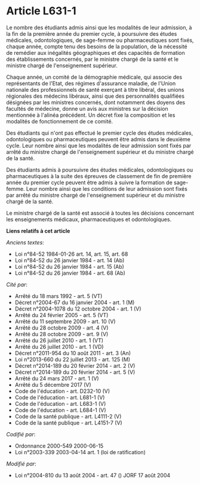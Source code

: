 # Article L631-1

Le nombre des étudiants admis ainsi que les modalités de leur admission, à la fin de la première année du premier cycle, à
poursuivre des études médicales, odontologiques, de sage-femme ou pharmaceutiques sont fixés, chaque année, compte tenu des
besoins de la population, de la nécessité de remédier aux inégalités géographiques et des capacités de formation des
établissements concernés, par le ministre chargé de la santé et le ministre chargé de l'enseignement supérieur.

Chaque année, un comité de la démographie médicale, qui associe des représentants de l'Etat, des régimes d'assurance maladie,
de l'Union nationale des professionnels de santé exerçant à titre libéral, des unions régionales des médecins libéraux, ainsi
que des personnalités qualifiées désignées par les ministres concernés, dont notamment des doyens des facultés de médecine,
donne un avis aux ministres sur la décision mentionnée à l'alinéa précédent. Un décret fixe la composition et les modalités
de fonctionnement de ce comité.

Des étudiants qui n'ont pas effectué le premier cycle des études médicales, odontologiques ou pharmaceutiques peuvent être
admis dans le deuxième cycle. Leur nombre ainsi que les modalités de leur admission sont fixés par arrêté du ministre chargé
de l'enseignement supérieur et du ministre chargé de la santé.

Des étudiants admis à poursuivre des études médicales, odontologiques ou pharmaceutiques à la suite des épreuves de
classement de fin de première année du premier cycle peuvent être admis à suivre la formation de sage-femme. Leur nombre
ainsi que les conditions de leur admission sont fixés par arrêté du ministre chargé de l'enseignement supérieur et du
ministre chargé de la santé.

Le ministre chargé de la santé est associé à toutes les décisions concernant les enseignements médicaux, pharmaceutiques et
odontologiques.

**Liens relatifs à cet article**

_Anciens textes_:

  - Loi n°84-52 1984-01-26 art. 14, art. 15, art. 68
  - Loi n°84-52 du 26 janvier 1984 - art. 14 (Ab)
  - Loi n°84-52 du 26 janvier 1984 - art. 15 (Ab)
  - Loi n°84-52 du 26 janvier 1984 - art. 68 (Ab)

_Cité par_:

  - Arrêté du 18 mars 1992 - art. 5 (VT)
  - Décret n°2004-67 du 16 janvier 2004 - art. 1 (M)
  - Décret n°2004-1078 du 12 octobre 2004 - art. 1 (V)
  - Arrêté du 24 février 2005 - art. 5 (VT)
  - Arrêté du 11 septembre 2009 - art. 10 (V)
  - Arrêté du 28 octobre 2009 - art. 4 (V)
  - Arrêté du 28 octobre 2009 - art. 9 (V)
  - Arrêté du 26 juillet 2010 - art. 1 (VT)
  - Arrêté du 26 juillet 2010 - art. 1 (VD)
  - Décret n°2011-954 du 10 août 2011 - art. 3 (An)
  - Loi n°2013-660 du 22 juillet 2013 - art. 125 (M)
  - Décret n°2014-189 du 20 février 2014 - art. 2 (V)
  - Décret n°2014-189 du 20 février 2014 - art. 5 (V)
  - Arrêté du 24 mars 2017 - art. 1 (V)
  - Arrêté du 5 décembre 2017 (V)
  - Code de l'éducation - art. D232-10 (V)
  - Code de l'éducation - art. L681-1 (V)
  - Code de l'éducation - art. L683-1 (V)
  - Code de l'éducation - art. L684-1 (V)
  - Code de la santé publique - art. L4111-2 (V)
  - Code de la santé publique - art. L4151-7 (V)

_Codifié par_:

  - Ordonnance 2000-549 2000-06-15
  - Loi n°2003-339 2003-04-14 art. 1 (loi de ratification)

_Modifié par_:

  - Loi n°2004-810 du 13 août 2004 - art. 47 () JORF 17 août 2004
